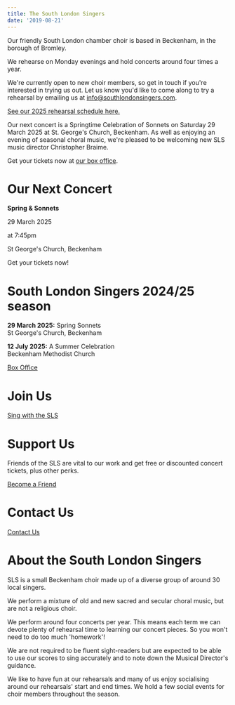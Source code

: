 ```yaml
---
title: The South London Singers
date: '2019-08-21'
---
```


Our friendly South London chamber choir is based in Beckenham, in the borough of Bromley.

We rehearse on Monday evenings and hold concerts around four times a year.

We're currently open to new choir members, so get in touch if you're interested in trying us out. Let us know you'd like to come along to try a rehearsal by emailing us at <info@southlondonsingers.com>.

[See our 2025 rehearsal schedule here.](documents/schedule-2025-spring-summer.pdf)

Our next concert is a Springtime Celebration of Sonnets on Saturday 29 March 2025 at St. George's Church, Beckenham. As well as enjoying an evening of seasonal choral music, we're pleased to be welcoming new SLS music director Christopher Braime.

Get your tickets now at [our box office](box-office).

# Our Next Concert

**Spring & Sonnets**

29 March 2025

at 7:45pm

St George's Church, Beckenham

Get your tickets now!

# South London Singers 2024/25 season

**29 March 2025:** Spring Sonnets<br>
St George's Church, Beckenham

**12 July 2025:** A Summer Celebration<br>
Beckenham Methodist Church

[Box Office](box-office)

# Join Us

[Sing with the SLS](join-us)

# Support Us

Friends of the SLS are vital to our work and get free or discounted concert tickets, plus other perks.

[Become a Friend](friends)

# Contact Us

[Contact Us](contact)

# About the South London Singers

SLS is a small Beckenham choir made up of a diverse group of around 30 local singers.

We perform a mixture of old and new sacred and secular choral music, but are not a religious choir.

We perform around four concerts per year. This means each term we can devote plenty of rehearsal time to learning our concert pieces. So you won't need to do too much 'homework'!

We are not required to be fluent sight-readers but are expected to be able to use our scores to sing accurately and to note down the Musical Director's guidance.

We like to have fun at our rehearsals and many of us enjoy socialising around our rehearsals' start and end times. We hold a few social events for choir members throughout the season.
